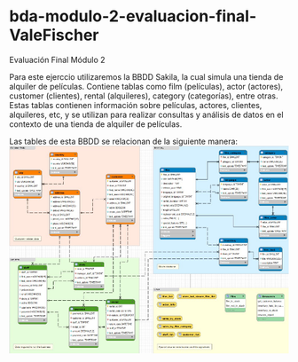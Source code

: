 # bda-modulo-2-evaluacion-final-ValeFischer
Evaluación Final Módulo 2

Para este ejerccio utilizaremos la BBDD Sakila, la cual simula una tienda de alquiler de películas. Contiene tablas como film (películas), actor (actores), customer (clientes), rental (alquileres), category (categorías), entre otras. Estas tablas contienen información sobre películas, actores, clientes, alquileres, etc, y se utilizan para realizar consultas y análisis de datos en el contexto de una tienda de alquiler de películas.

Las tables de esta BBDD se relacionan de la siguiente manera:
![relaciones tablas](relaciones_tablas.jpg)
